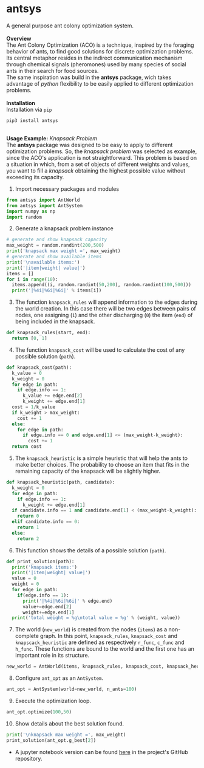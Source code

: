 # **antsys**
A general purpose ant colony optimization system.
<br/><br/>**Overview**
<br/>The Ant Colony Optimization (ACO) is a technique, inspired by the foraging behavior of ants, to find good solutions for discrete optimization problems. Its central metaphor resides in the indirect communication mechanism through chemical signals (pheromones) used by many species of social ants in their search for food sources.
<br/>The same inspiration was build in the **antsys** package, wich takes advantage of *python* flexibility to be easily applied to different optimization problems.
<br/><br/>**Installation**
<br/>Installation via ```pip```
```
pip3 install antsys
```
<br/>**Usage Example:** *Knapsack Problem*
<br/>The **antsys** package was designed to be easy to apply to different optimization problems. So, the *knapsack problem* was selected as example, since the ACO's application is not straightforward. This problem is based on a situation in which, from a set of objects of different weights and values, you want to fill a *knapsack* obtaining the highest possible value without exceeding its capacity.
1. Import necessary packages and modules
```python
from antsys import AntWorld
from antsys import AntSystem
import numpy as np
import random
```
2. Generate a knapsack problem instance
```python
# generate and show knapsack capacity
max_weight = random.randint(200,500)
print('knapsack max weight =', max_weight)
# generate and show available items
print('\navailable items:')
print('|item|weight| value|')
items = []
for i in range(10):
  items.append((i, random.randint(50,200), random.randint(100,500)))
  print('|%4i|%6i|%6i|' % items[i])
```
3. The function ```knapsack_rules``` will append information to the edges during the world creation. In this case there will be two edges between pairs of nodes, one assigning (```1```) and the other discharging (```0```) the item (```end```) of being included in the knapsack.
```python
def knapsack_rules(start, end):
  return [0, 1]
```
4. The function ```knapsack_cost``` will be used to calculate the cost of any possible solution (```path```).
```python
def knapsack_cost(path):
  k_value = 0
  k_weight = 0
  for edge in path:
    if edge.info == 1:
      k_value += edge.end[2]
      k_weight += edge.end[1]
  cost = 1/k_value
  if k_weight > max_weight:
    cost += 1
  else:
    for edge in path:
      if edge.info == 0 and edge.end[1] <= (max_weight-k_weight):
        cost += 1
  return cost
```
5. The ```knapsack_heuristic``` is a simple heuristic that will help the ants to make better choices. The probability to choose an item that fits in the remaining capacity of the knapsack will be slightly higher.
```python
def knapsack_heuristic(path, candidate):
  k_weight = 0
  for edge in path:
    if edge.info == 1:
      k_weight += edge.end[1]
  if candidate.info == 1 and candidate.end[1] < (max_weight-k_weight):
    return 0
  elif candidate.info == 0:
    return 1
  else:
    return 2
```
6. This function shows the details of a possible solution (```path```).
```python
def print_solution(path):
  print('knapsack items:')
  print('|item|weight| value|')
  value = 0
  weight = 0
  for edge in path:
    if(edge.info == 1):
      print('|%4i|%6i|%6i|' % edge.end)
      value+=edge.end[2]
      weight+=edge.end[1]
  print('total weight = %g\ntotal value = %g' % (weight, value))
```
7. The world (```new_world```) is created from the nodes (```items```) as a non-complete graph. In this point, ```knapsack_rules```, ```knapsack_cost``` and ```knapscack_heuristic``` are defined as respectively ```r_func```, ```c_func``` and ```h_func```. These functions are bound to the world and the first one has an important role in its structure. 
```python
new_world = AntWorld(items, knapsack_rules, knapsack_cost, knapsack_heuristic, False, 10)
```
8. Configure ```ant_opt``` as an ```AntSystem```.
```python
ant_opt = AntSystem(world=new_world, n_ants=100)
```
9. Execute the optimization loop.
```python
ant_opt.optimize(100,50)
```
10. Show details about the best solution found.
```python
print('\nknapsack max weight =', max_weight)
print_solution(ant_opt.g_best[2])
```
* A jupyter notebook version can be found [here](https://github.com/alisonzille/antsys/blob/main/examples/knapsack_antsys.ipynb) in the project's GitHub repository.

